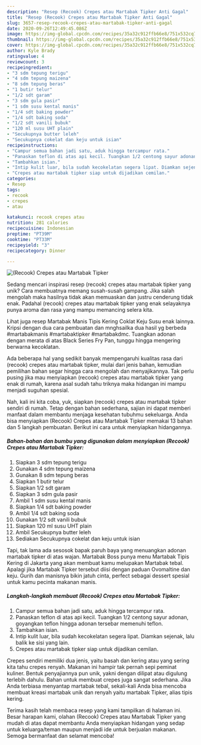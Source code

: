 ```yaml
---
description: "Resep (Recook) Crepes atau Martabak Tipker Anti Gagal"
title: "Resep (Recook) Crepes atau Martabak Tipker Anti Gagal"
slug: 3657-resep-recook-crepes-atau-martabak-tipker-anti-gagal
date: 2020-09-26T12:49:45.086Z
image: https://img-global.cpcdn.com/recipes/35a32c912ffb66e8/751x532cq70/recook-crepes-atau-martabak-tipker-foto-resep-utama.jpg
thumbnail: https://img-global.cpcdn.com/recipes/35a32c912ffb66e8/751x532cq70/recook-crepes-atau-martabak-tipker-foto-resep-utama.jpg
cover: https://img-global.cpcdn.com/recipes/35a32c912ffb66e8/751x532cq70/recook-crepes-atau-martabak-tipker-foto-resep-utama.jpg
author: Kyle Brady
ratingvalue: 4
reviewcount: 3
recipeingredient:
- "3 sdm tepung terigu"
- "4 sdm tepung maizena"
- "8 sdm tepung beras"
- "1 butir telur"
- "1/2 sdt garam"
- "3 sdm gula pasir"
- "1 sdm susu kental manis"
- "1/4 sdt baking powder"
- "1/4 sdt baking soda"
- "1/2 sdt vanili bubuk"
- "120 ml susu UHT plain"
- "Secukupnya butter leleh"
- "Secukupnya cokelat dan keju untuk isian"
recipeinstructions:
- "Campur semua bahan jadi satu, aduk hingga tercampur rata."
- "Panaskan teflon di atas api kecil. Tuangkan 1/2 centong sayur adonan, goyangkan teflon hingga adonan tersebar memenuhi teflon."
- "Tambahkan isian."
- "Intip kulit luar, bila sudah kecokelatan segera lipat. Diamkan sejenak, lalu balik ke sisi yang lain."
- "Crepes atau martabak tipker siap untuk dijadikan cemilan."
categories:
- Resep
tags:
- recook
- crepes
- atau

katakunci: recook crepes atau 
nutrition: 281 calories
recipecuisine: Indonesian
preptime: "PT39M"
cooktime: "PT33M"
recipeyield: "3"
recipecategory: Dinner

---
```



![(Recook) Crepes atau Martabak Tipker](https://img-global.cpcdn.com/recipes/35a32c912ffb66e8/751x532cq70/recook-crepes-atau-martabak-tipker-foto-resep-utama.jpg)

Sedang mencari inspirasi resep (recook) crepes atau martabak tipker yang unik? Cara membuatnya memang susah-susah gampang. Jika salah mengolah maka hasilnya tidak akan memuaskan dan justru cenderung tidak enak. Padahal (recook) crepes atau martabak tipker yang enak selayaknya punya aroma dan rasa yang mampu memancing selera kita.

Lihat juga resep Martabak Manis Tipis Kering Coklat Keju Susu enak lainnya. Kripsi dengan dua cara pembuatan dan mnghsailka dua hasil yg berbeda #martabakmanis #martabaktipker #martabakdmc. Tuangkan adonan dengan merata di atas Black Series Fry Pan, tunggu hingga mengering berwarna kecoklatan.

Ada beberapa hal yang sedikit banyak mempengaruhi kualitas rasa dari (recook) crepes atau martabak tipker, mulai dari jenis bahan, kemudian pemilihan bahan segar hingga cara mengolah dan menyajikannya. Tak perlu pusing jika mau menyiapkan (recook) crepes atau martabak tipker yang enak di rumah, karena asal sudah tahu triknya maka hidangan ini mampu menjadi suguhan spesial.


Nah, kali ini kita coba, yuk, siapkan (recook) crepes atau martabak tipker sendiri di rumah. Tetap dengan bahan sederhana, sajian ini dapat memberi manfaat dalam membantu menjaga kesehatan tubuhmu sekeluarga. Anda bisa menyiapkan (Recook) Crepes atau Martabak Tipker memakai 13 bahan dan 5 langkah pembuatan. Berikut ini cara untuk menyiapkan hidangannya.

<!--inarticleads1-->

##### Bahan-bahan dan bumbu yang digunakan dalam menyiapkan (Recook) Crepes atau Martabak Tipker:

1. Siapkan 3 sdm tepung terigu
1. Gunakan 4 sdm tepung maizena
1. Gunakan 8 sdm tepung beras
1. Siapkan 1 butir telur
1. Siapkan 1/2 sdt garam
1. Siapkan 3 sdm gula pasir
1. Ambil 1 sdm susu kental manis
1. Siapkan 1/4 sdt baking powder
1. Ambil 1/4 sdt baking soda
1. Gunakan 1/2 sdt vanili bubuk
1. Siapkan 120 ml susu UHT plain
1. Ambil Secukupnya butter leleh
1. Sediakan Secukupnya cokelat dan keju untuk isian


Tapi, tak lama ada sesosok bapak paruh baya yang menuangkan adonan martabak tipker di atas wajan. Martabak Boss punya menu Martabak Tipis Kering di Jakarta yang akan membuat kamu melupakan Martabak tebal. Apalagi jika Martabak Tipker tersebut diisi dengan paduan Ovomaltine dan keju. Gurih dan manisnya bikin jatuh cinta, perfect sebagai dessert spesial untuk kamu pecinta makanan manis. 

<!--inarticleads2-->

##### Langkah-langkah membuat (Recook) Crepes atau Martabak Tipker:

1. Campur semua bahan jadi satu, aduk hingga tercampur rata.
1. Panaskan teflon di atas api kecil. Tuangkan 1/2 centong sayur adonan, goyangkan teflon hingga adonan tersebar memenuhi teflon.
1. Tambahkan isian.
1. Intip kulit luar, bila sudah kecokelatan segera lipat. Diamkan sejenak, lalu balik ke sisi yang lain.
1. Crepes atau martabak tipker siap untuk dijadikan cemilan.


Crepes sendiri memiliki dua jenis, yaitu basah dan kering atau yang sering kita tahu crepes renyah. Makanan ini hampir tak pernah sepi peminat kuliner. Bentuk penyajiannya pun unik, yakni dengan dilipat atau digulung terlebih dahulu. Bahan untuk membuat crepes juga sangat sederhana. Jika Anda terbiasa menyantap martabak tebal, sekali-kali Anda bisa mencoba membuat kreasi martabak unik dan renyah yaitu martabak Tipker, alias tipis kering. 

Terima kasih telah membaca resep yang kami tampilkan di halaman ini. Besar harapan kami, olahan (Recook) Crepes atau Martabak Tipker yang mudah di atas dapat membantu Anda menyiapkan hidangan yang sedap untuk keluarga/teman maupun menjadi ide untuk berjualan makanan. Semoga bermanfaat dan selamat mencoba!
